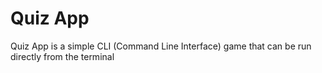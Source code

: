 # Quiz App
Quiz App is a simple CLI (Command Line Interface) game that can be run directly from the terminal
